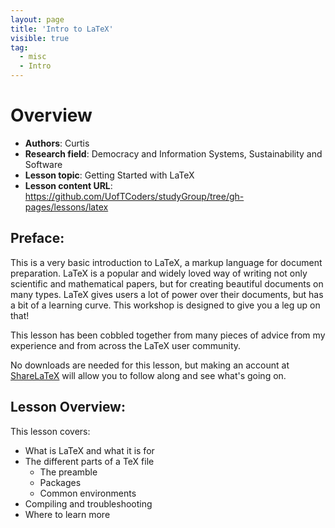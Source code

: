 ```yaml
---
layout: page
title: 'Intro to LaTeX'
visible: true
tag:
  - misc
  - Intro
---
```


# Overview 

 - **Authors**: Curtis 
 - **Research field**: Democracy and Information Systems, Sustainability and Software
 - **Lesson topic**: Getting Started with LaTeX
 - **Lesson content URL**: <https://github.com/UofTCoders/studyGroup/tree/gh-pages/lessons/latex>

## Preface: ##

This is a very basic introduction to LaTeX, a markup language for document preparation. LaTeX is a popular and widely loved way of writing not only scientific and mathematical papers, but for creating beautiful documents on many types. LaTeX gives users a lot of power over their documents, but has a bit of a learning curve. This workshop is designed to give you a leg up on that!

This lesson has been cobbled together from many pieces of advice from my experience and from across the LaTeX user community. 

No downloads are needed for this lesson, but making an account at [ShareLaTeX](https://www.sharelatex.com) will allow you to follow along and see what's going on.

## Lesson Overview: ##

This lesson covers:

* What is LaTeX and what it is for
* The different parts of a TeX file
  - The preamble
  - Packages
  - Common environments
* Compiling and troubleshooting
* Where to learn more

